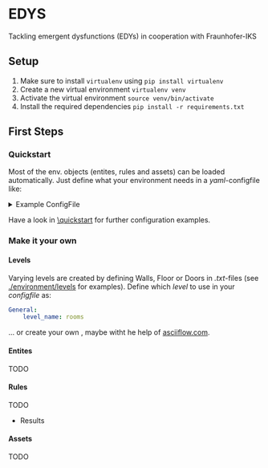 # EDYS

Tackling emergent dysfunctions (EDYs) in cooperation with Fraunhofer-IKS

## Setup
1. Make sure to install `virtualenv` using `pip install virtualenv`  
2. Create a new virtual environment `virtualenv venv`
3. Activate the virtual environment `source venv/bin/activate`
4. Install the required dependencies `pip install -r requirements.txt`
## 

## First Steps

### Quickstart
Most of the env. objects (entites, rules and assets) can be loaded automatically. 
Just define what your environment needs in a *yaml*-configfile like:

<details><summary>Example ConfigFile</summary>    
    General:
    level_name: rooms
    env_seed: 69
    verbose: !!bool False
    pomdp_r: 5
    individual_rewards: !!bool True

    Entities:
        Defaults: {}
        Doors:
            closed_on_init: True
            auto_close_interval: 10
            indicate_area: False
        Destinations: {}

    Agents:
        Wolfgang:
            Actions:
                - Move8
                - Noop
                - DoorUse
                - ItemAction
            Observations:
                - All
                - Placeholder
                - Walls
                - Items
                - Placeholder
                - Doors
                - Doors
        Armin:
            Actions:
                - Move4
                - ItemAction
                - DoorUse
            Observations:
                - Combined:
                    - Agent['Wolfgang']
                    - Walls
                    - Doors
                    - Items
    Rules:
        Defaults: {}
        Collision:
            done_at_collisions: !!bool True
        ItemRespawn:
            spawn_freq: 5
        DoorAutoClose: {}

    Assets:
    - Defaults
    - Items
    - Doors
   </details>

Have a look in [\quickstart](./quickstart) for further configuration examples.

### Make it your own

#### Levels
Varying levels are created by defining Walls, Floor or Doors in *.txt*-files (see [./environment/levels](./environment/levels) for examples).
Define which *level* to use in your *configfile* as: 
```yaml
General:
    level_name: rooms    
```
... or create your own , maybe witht he help of [asciiflow.com](https://asciiflow.com/#/).

#### Entites
TODO
#### Rules
TODO
 - Results
#### Assets
TODO
